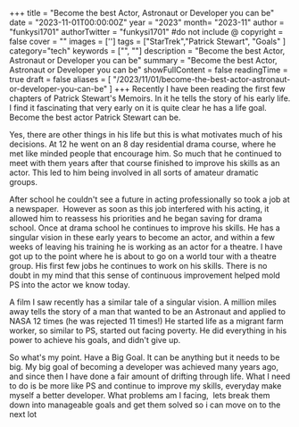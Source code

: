 +++
title = "Become the best Actor, Astronaut or Developer you can be"
date = "2023-11-01T00:00:00Z"
year = "2023"
month= "2023-11"
author = "funkysi1701"
authorTwitter = "funkysi1701" #do not include @
copyright = false
cover = ""
images = ['']
tags = ["StarTrek","Patrick Stewart", "Goals" ]
category="tech"
keywords = ["", ""]
description = "Become the best Actor, Astronaut or Developer you can be"
summary = "Become the best Actor, Astronaut or Developer you can be"
showFullContent = false
readingTime = true
draft = false
aliases = [
    "/2023/11/01/become-the-best-actor-astronaut-or-developer-you-can-be"
]
+++
Recently I have been reading the first few chapters of Patrick Stewart's Memoirs. In it he tells the story of his early life. I find it fascinating that very early on it is quite clear he has a life goal. Become the best actor Patrick Stewart can be.

Yes, there are other things in his life but this is what motivates much of his decisions. At 12 he went on an 8 day residential drama course, where he met like minded people that encourage him. So much that he continued to meet with them years after that course finished to improve his skills as an actor. This led to him being involved in all sorts of amateur dramatic groups. 

After school he couldn't see a future in acting professionally so took a job at a newspaper.  However as soon as this job interfered with his acting, it allowed him to reassess his priorities and he began saving for drama school. Once at drama school he continues to improve his skills. He has a singular vision in these early years to become an actor, and within a few weeks of leaving his training he is working as an actor for a theatre. I have got up to the point where he is about to go on a world tour with a theatre group. His first few jobs he continues to work on his skills. There is no doubt in my mind that this sense of continuous improvement helped mold PS into the actor we know today.

A film I saw recently has a similar tale of a singular vision. A million miles away tells the story of a man that wanted to be an Astronaut and applied to NASA 12 times (he was rejected 11 times!) He started life as a migrant farm worker, so similar to PS, started out facing poverty. He did everything in his power to achieve his goals, and didn't give up.

So what's my point. Have a Big Goal. It can be anything but it needs to be big. My big goal of becoming a developer was achieved many years ago, and since then I have done a fair amount of drifting through life. What I need to do is be more like PS and continue to improve my skills, everyday make myself a better developer. What problems am I facing,  lets break them down into manageable goals and get them solved so i can move on to the next lot